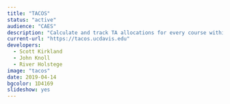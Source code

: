 ```yaml
---
title: "TACOS"
status: "active"
audience: "CAES"
description: "Calculate and track TA allocations for every course within CAES"
current-url: "https://tacos.ucdavis.edu"
developers:
  - Scott Kirkland
  - John Knoll
  - River Holstege
image: "tacos"
date: 2019-04-14
bgcolor: 1D4169
slideshow: yes
---
```

